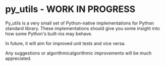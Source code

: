 # py_utils - WORK IN PROGRESS

Py_utils is a very small set of Python-native implementations for Python standard library. These implementations should give you some insight into how some Python's built-ins may behave.

In future, it will aim for improved unit tests and vice versa.

Any suggestions or algorithmicalgorithmic improvements will be much appreciated.
